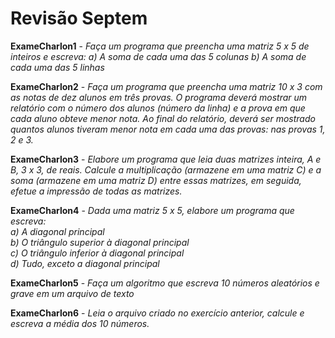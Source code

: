 # Revisão Septem

**ExameCharlon1** - *Faça um programa que preencha uma matriz 5 x 5 de inteiros e escreva:*
    *a) A soma de cada uma das 5 colunas*
    *b) A soma de cada uma das 5 linhas*

**ExameCharlon2** - *Faça um programa que preencha uma matriz 10 x 3 com as notas de dez alunos em três provas. O programa deverá mostrar um relatório com o número dos alunos (número da linha) e a prova em que cada aluno obteve menor nota. Ao final do relatório, deverá ser mostrado quantos alunos tiveram menor nota em cada uma das provas: nas provas 1, 2 e 3.*

**ExameCharlon3** - *Elabore um programa que leia duas matrizes inteira, A e B, 3 x 3, de reais. Calcule a multiplicação (armazene em uma matriz C) e a soma (armazene em uma matriz D) entre essas matrizes, em seguida, efetue a impressão de todas as matrizes.*

**ExameCharlon4** - *Dada uma matriz 5 x 5, elabore um programa que escreva:*    
    *a) A diagonal principal*   
    *b) O triângulo superior à diagonal principal*    
    *c) O triângulo inferior à diagonal principal*   
    *d) Tudo, exceto a diagonal principal*

**ExameCharlon5** - *Faça um algoritmo que escreva 10 números aleatórios e grave em um arquivo de texto*

**ExameCharlon6** - *Leia o arquivo criado no exercício anterior, calcule e escreva a média dos 10 números.*

